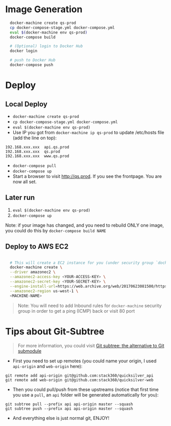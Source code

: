 # Image Generation

```bash
  docker-machine create qs-prod
  cp docker-compose-stage.yml docker-compose.yml
  eval $(docker-machine env qs-prod)
  docker-compose build

  # (Optional) login to Docker Hub
  docker login

  # push to Docker Hub
  docker-compose push
```

# Deploy

## Local Deploy

* ```docker-machine create qs-prod```
* ```cp docker-compose-stage.yml docker-compose.yml```
* ```eval $(docker-machine env qs-prod)```
* Use IP you got from ```docker-machine ip qs-prod``` to update /etc/hosts file (add the line on top):

```
192.168.xxx.xxx  api.qs.prod
192.168.xxx.xxx  qs.prod
192.168.xxx.xxx  www.qs.prod
```

* ```docker-compose pull```
* ```docker-compose up```
* Start a browser to visit http://qs.prod. If you see the frontpage. You are now all set.

## Later run

1. ```eval $(docker-machine env qs-prod)```
2. ```docker-compose up```

Note: if your image has changed, and you need to rebuild ONLY one image, you could do this by ```docker-compose build NAME```

## Deploy to AWS EC2

```bash

  # This will create a EC2 instance for you (under security group `docker-machine`)
  docker-machine create \
  --driver amazonec2 \
  --amazonec2-access-key <YOUR-ACCESS-KEY> \
  --amazonec2-secret-key <YOUR-SECRET-KEY> \
  --engine-install-url=https://web.archive.org/web/20170623081500/https://get.docker.com \
  --amazonec2-region us-west-1 \
  <MACHINE-NAME>

```

> Note: You will need to add Inbound rules for `docker-machine` security group in order to get a ping (ICMP) back or visit 80 port

# Tips about Git-Subtree

> For more information, you could visit [Git subtree: the alternative to Git submodule](https://www.atlassian.com/blog/git/alternatives-to-git-submodule-git-subtree)

* First you need to set up remotes (you could name your origin, I used `api-origin` and `web-origin` here):

```
git remote add api-origin git@github.com:stack360/quicksilver_api
git remote add web-origin git@github.com:stack360/quicksilver-web
```

* Then you could pull/push from these upstreams (notice that first time you use a `pull`, an `api` folder will be generated automatically for you):

```
git subtree pull --prefix api api-origin master --squash
git subtree push --prefix api api-origin master --squash
```

* And everything else is just normal git, ENJOY!


